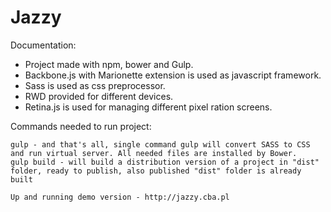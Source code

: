 # Jazzy

Documentation:

* Project made with npm, bower and Gulp.
* Backbone.js with Marionette extension is used as javascript framework.
* Sass is used as css preprocessor.
* RWD provided for different devices.
* Retina.js is used for managing different pixel ration screens.

Commands needed to run project:

    gulp - and that's all, single command gulp will convert SASS to CSS and run virtual server. All needed files are installed by Bower.
    gulp build - will build a distribution version of a project in "dist" folder, ready to publish, also published "dist" folder is already built

    Up and running demo version - http://jazzy.cba.pl
